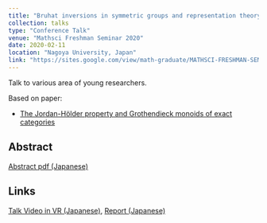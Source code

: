 ```yaml
---
title: "Bruhat inversions in symmetric groups and representation theory of quivers of type A"
collection: talks
type: "Conference Talk"
venue: "Mathsci Freshman Seminar 2020"
date: 2020-02-11
location: "Nagoya University, Japan"
link: "https://sites.google.com/view/math-graduate/MATHSCI-FRESHMAN-SEMINAR/2020"
---
```


Talk to various area of young researchers.

Based on paper:
- [The Jordan-H&ouml;lder property and Grothendieck monoids of exact categories](/papers/JHP)

## Abstract
[Abstract pdf (Japanese)](\files\mathsci2020abst.pdf)

## Links
[Talk Video in VR (Japanese)](https://www.youtube.com/watch?v=FpIfGVr5OcA),
[Report (Japanese)](\files\mathsci2020report.pdf)

